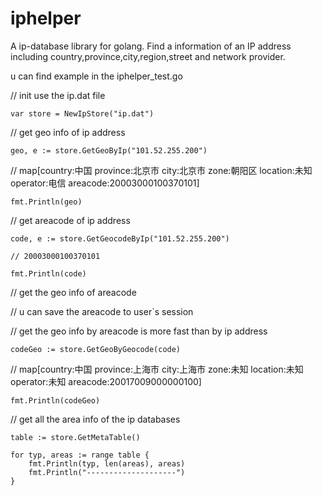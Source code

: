 # iphelper
A ip-database library  for golang. Find a information of an IP address including country,province,city,region,street and network provider.

u can find example in the iphelper_test.go 


// init use the ip.dat file

	var store = NewIpStore("ip.dat")


// get geo info of ip address

	geo, e := store.GetGeoByIp("101.52.255.200")

//  map[country:中国 province:北京市 city:北京市 zone:朝阳区 location:未知 operator:电信 areacode:20003000100370101]

	
	fmt.Println(geo)


//  get areacode of ip address

	code, e := store.GetGeocodeByIp("101.52.255.200")

	// 20003000100370101

	fmt.Println(code)

// get the geo info of areacode

// u can save the areacode to user`s session

// get the geo info by areacode is more fast than by ip address

	codeGeo := store.GetGeoByGeocode(code)

//  map[country:中国 province:上海市 city:上海市 zone:未知 location:未知 operator:未知 areacode:20017009000000100]

	fmt.Println(codeGeo)


// get all the area info of the ip databases
	
	table := store.GetMetaTable()
	
	for typ, areas := range table {
		fmt.Println(typ, len(areas), areas)
		fmt.Println("--------------------")
	}
